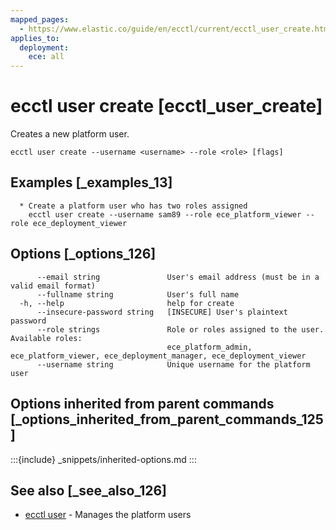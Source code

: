 ```yaml
---
mapped_pages:
  - https://www.elastic.co/guide/en/ecctl/current/ecctl_user_create.html
applies_to:
  deployment:
    ece: all
---
```


# ecctl user create [ecctl_user_create]

Creates a new platform user.

```
ecctl user create --username <username> --role <role> [flags]
```


## Examples [_examples_13]

```
  * Create a platform user who has two roles assigned
    ecctl user create --username sam89 --role ece_platform_viewer --role ece_deployment_viewer
```


## Options [_options_126]

```
      --email string               User's email address (must be in a valid email format)
      --fullname string            User's full name
  -h, --help                       help for create
      --insecure-password string   [INSECURE] User's plaintext password
      --role strings               Role or roles assigned to the user. Available roles:
                                   ece_platform_admin, ece_platform_viewer, ece_deployment_manager, ece_deployment_viewer
      --username string            Unique username for the platform user
```


## Options inherited from parent commands [_options_inherited_from_parent_commands_125]

:::{include} _snippets/inherited-options.md
:::


## See also [_see_also_126]

* [ecctl user](/reference/ecctl_user.md) - Manages the platform users
